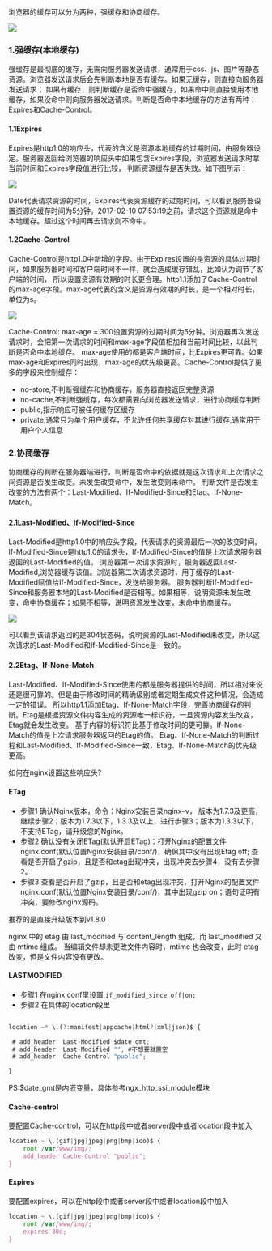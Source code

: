 浏览器的缓存可以分为两种，强缓存和协商缓存。

![](https://img-blog.csdn.net/20180923144742898)

### 1.强缓存(本地缓存)

强缓存是最彻底的缓存，无需向服务器发送请求，通常用于css、js、图片等静态资源。浏览器发送请求后会先判断本地是否有缓存。如果无缓存，则直接向服务器发送请求；
如果有缓存，则判断缓存是否命中强缓存，如果命中则直接使用本地缓存，如果没命中则向服务器发送请求。判断是否命中本地缓存的方法有两种：Expires和Cache-Control。

#### 1.1Expires
Expires是http1.0的响应头，代表的含义是资源本地缓存的过期时间，由服务器设定。服务器返回给浏览器的响应头中如果包含Expires字段，浏览器发送请求时拿当前时间和Expires字段值进行比较，
判断资源缓存是否失效。如下图所示：

![](https://user-gold-cdn.xitu.io/2018/7/5/16468bafe30637d2?imageslim)

Date代表请求资源的时间，Expires代表资源缓存的过期时间，可以看到服务器设置资源的缓存时间为5分钟。2017-02-10 07:53:19之前，请求这个资源就是命中本地缓存。超过这个时间再去请求则不命中。

#### 1.2Cache-Control
Cache-Control是http1.0中新增的字段。由于Expires设置的是资源的具体过期时间，如果服务器时间和客户端时间不一样，就会造成缓存错乱，比如认为调节了客户端的时间，
所以设置资源有效期的时长更合理。http1.1添加了Cache-Control的max-age字段。max-age代表的含义是资源有效期的时长，是一个相对时长，单位为s。

![](https://user-gold-cdn.xitu.io/2018/7/5/16468bb2920c1c26?imageslim)

Cache-Control: max-age = 300设置资源的过期时间为5分钟。浏览器再次发送请求时，会把第一次请求的时间和max-age字段值相加和当前时间比较，以此判断是否命中本地缓存。
max-age使用的都是客户端时间，比Expires更可靠。如果max-age和Expires同时出现，max-age的优先级更高。Cache-Control提供了更多的字段来控制缓存：

- no-store,不判断强缓存和协商缓存，服务器直接返回完整资源
- no-cache,不判断强缓存，每次都需要向浏览器发送请求，进行协商缓存判断
- public,指示响应可被任何缓存区缓存
- private,通常只为单个用户缓存，不允许任何共享缓存对其进行缓存,通常用于用户个人信息

### 2.协商缓存
协商缓存的判断在服务器端进行，判断是否命中的依据就是这次请求和上次请求之间资源是否发生改变。未发生改变命中，发生改变则未命中。
判断文件是否发生改变的方法有两个：Last-Modified、If-Modified-Since和Etag、If-None-Match。
#### 2.1Last-Modified、If-Modified-Since
Last-Modified是http1.0中的响应头字段，代表请求的资源最后一次的改变时间。If-Modified-Since是http1.0的请求头，If-Modified-Since的值是上次请求服务器返回的Last-Modified的值。
浏览器第一次请求资源时，服务器返回Last-Modified,浏览器缓存该值。浏览器第二次请求资源时，用于缓存的Last-Modified赋值给If-Modified-Since，发送给服务器。
服务器判断If-Modified-Since和服务器本地的Last-Modified是否相等。如果相等，说明资源未发生改变，命中协商缓存；如果不相等，说明资源发生改变，未命中协商缓存。

![](https://user-gold-cdn.xitu.io/2018/7/5/16468bb5a5292bc8?imageView2/0/w/1280/h/960/format/webp/ignore-error/1)

可以看到该请求返回的是304状态码，说明资源的Last-Modified未改变，所以这次请求的Last-Modified和If-Modified-Since是一致的。
#### 2.2Etag、If-None-Match
Last-Modified、If-Modified-Since使用的都是服务器提供的时间，所以相对来说还是很可靠的。但是由于修改时间的精确级别或者定期生成文件这种情况，会造成一定的错误。
所以http1.1添加Etag、If-None-Match字段，完善协商缓存的判断。Etag是根据资源文件内容生成的资源唯一标识符，一旦资源内容发生改变，Etag就会发生改变。
基于内容的标识符比基于修改时间的更可靠。If-None-Match的值是上次请求服务器返回的Etag的值。
Etag、If-None-Match的判断过程和Last-Modified、If-Modified-Since一致，Etag、If-None-Match的优先级更高。


如何在nginx设置这些响应头?
#### ETag
- 步骤1
确认Nginx版本，命令：Nginx安装目录nginx–v，
版本为1.7.3及更高，继续步骤2；版本为1.7.3以下，1.3.3及以上，进行步骤3；版本为1.3.3以下，不支持ETag，请升级您的Nginx。
- 步骤2
确认没有关闭ETag(默认开启ETag)：打开Nginx的配置文件nginx.conf(默认位置Nginx安装目录/conf/)，确保其中没有出现Etag off;
查看是否开启了gzip，且是否和etag出现冲突，出现冲突去步骤4，没有去步骤2。
- 步骤3
查看是否开启了gzip，且是否和etag出现冲突，打开Nginx的配置文件nginx.conf(默认位置Nginx安装目录/conf/)，其中出现gzip on；语句证明有冲突，要修改nginx源码。

推荐的是直接升级版本到v1.8.0

nginx 中的 etag 由 last_modified 与 content_length 组成，而 last_modified 又由 mtime 组成。
当编辑文件却未更改文件内容时，mtime 也会改变，此时 etag 改变，但是文件内容没有更改。



#### LASTMODIFIED
- 步骤1
 在nginx.conf里设置
 `if_modified_since off|on;`
- 步骤2
在具体的location段里

```javascript

location ~* \.(?:manifest|appcache|html?|xml|json)$ {

 # add_header  Last-Modified $date_gmt;
 # add_header  Last-Modified ""; #不想要就置空
 # add_header  Cache-Control "public";

}
```

PS:$date_gmt是内嵌变量，具体参考ngx_http_ssi_module模块

#### Cache-control
要配置Cache-control，可以在http段中或者server段中或者location段中加入

```javascript
location ~ \.(gif|jpg|jpeg|png|bmp|ico)$ {
    root /var/www/img/;
    add_header Cache-Control "public";
}
```

#### Expires
要配置expires，可以在http段中或者server段中或者location段中加入

```javascript
location ~ \.(gif|jpg|jpeg|png|bmp|ico)$ {
    root /var/www/img/;
    expires 30d;
}
```

